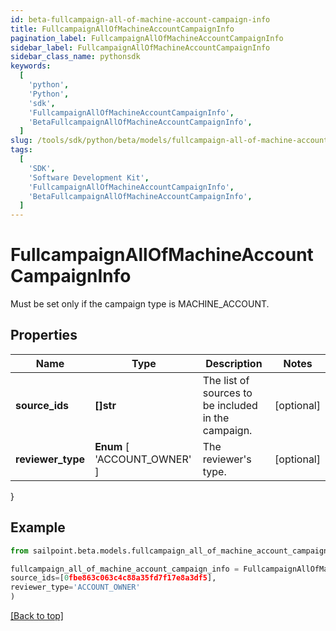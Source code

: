 ```yaml
---
id: beta-fullcampaign-all-of-machine-account-campaign-info
title: FullcampaignAllOfMachineAccountCampaignInfo
pagination_label: FullcampaignAllOfMachineAccountCampaignInfo
sidebar_label: FullcampaignAllOfMachineAccountCampaignInfo
sidebar_class_name: pythonsdk
keywords:
  [
    'python',
    'Python',
    'sdk',
    'FullcampaignAllOfMachineAccountCampaignInfo',
    'BetaFullcampaignAllOfMachineAccountCampaignInfo',
  ]
slug: /tools/sdk/python/beta/models/fullcampaign-all-of-machine-account-campaign-info
tags:
  [
    'SDK',
    'Software Development Kit',
    'FullcampaignAllOfMachineAccountCampaignInfo',
    'BetaFullcampaignAllOfMachineAccountCampaignInfo',
  ]
---
```


# FullcampaignAllOfMachineAccountCampaignInfo

Must be set only if the campaign type is MACHINE_ACCOUNT.

## Properties

| Name | Type | Description | Notes |
| --- | --- | --- | --- |
| **source_ids** | **[]str** | The list of sources to be included in the campaign. | [optional] |
| **reviewer_type** | **Enum** [ 'ACCOUNT_OWNER' ] | The reviewer's type. | [optional] |

}

## Example

```python
from sailpoint.beta.models.fullcampaign_all_of_machine_account_campaign_info import FullcampaignAllOfMachineAccountCampaignInfo

fullcampaign_all_of_machine_account_campaign_info = FullcampaignAllOfMachineAccountCampaignInfo(
source_ids=[0fbe863c063c4c88a35fd7f17e8a3df5],
reviewer_type='ACCOUNT_OWNER'
)

```

[[Back to top]](#)
